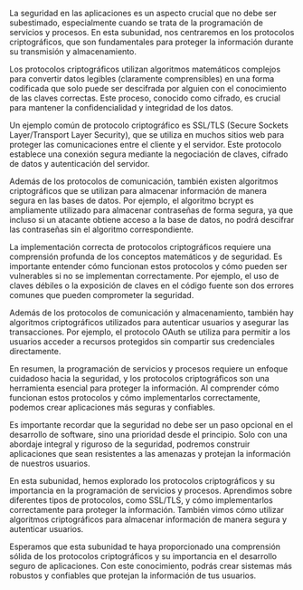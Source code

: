 La seguridad en las aplicaciones es un aspecto crucial que no debe ser subestimado, especialmente cuando se trata de la programación de servicios y procesos. En esta subunidad, nos centraremos en los protocolos criptográficos, que son fundamentales para proteger la información durante su transmisión y almacenamiento.

Los protocolos criptográficos utilizan algoritmos matemáticos complejos para convertir datos legibles (claramente comprensibles) en una forma codificada que solo puede ser descifrada por alguien con el conocimiento de las claves correctas. Este proceso, conocido como cifrado, es crucial para mantener la confidencialidad y integridad de los datos.

Un ejemplo común de protocolo criptográfico es SSL/TLS (Secure Sockets Layer/Transport Layer Security), que se utiliza en muchos sitios web para proteger las comunicaciones entre el cliente y el servidor. Este protocolo establece una conexión segura mediante la negociación de claves, cifrado de datos y autenticación del servidor.

Además de los protocolos de comunicación, también existen algoritmos criptográficos que se utilizan para almacenar información de manera segura en las bases de datos. Por ejemplo, el algoritmo bcrypt es ampliamente utilizado para almacenar contraseñas de forma segura, ya que incluso si un atacante obtiene acceso a la base de datos, no podrá descifrar las contraseñas sin el algoritmo correspondiente.

La implementación correcta de protocolos criptográficos requiere una comprensión profunda de los conceptos matemáticos y de seguridad. Es importante entender cómo funcionan estos protocolos y cómo pueden ser vulnerables si no se implementan correctamente. Por ejemplo, el uso de claves débiles o la exposición de claves en el código fuente son dos errores comunes que pueden comprometer la seguridad.

Además de los protocolos de comunicación y almacenamiento, también hay algoritmos criptográficos utilizados para autenticar usuarios y asegurar las transacciones. Por ejemplo, el protocolo OAuth se utiliza para permitir a los usuarios acceder a recursos protegidos sin compartir sus credenciales directamente.

En resumen, la programación de servicios y procesos requiere un enfoque cuidadoso hacia la seguridad, y los protocolos criptográficos son una herramienta esencial para proteger la información. Al comprender cómo funcionan estos protocolos y cómo implementarlos correctamente, podemos crear aplicaciones más seguras y confiables.

Es importante recordar que la seguridad no debe ser un paso opcional en el desarrollo de software, sino una prioridad desde el principio. Solo con una abordaje integral y riguroso de la seguridad, podremos construir aplicaciones que sean resistentes a las amenazas y protejan la información de nuestros usuarios.

En esta subunidad, hemos explorado los protocolos criptográficos y su importancia en la programación de servicios y procesos. Aprendimos sobre diferentes tipos de protocolos, como SSL/TLS, y cómo implementarlos correctamente para proteger la información. También vimos cómo utilizar algoritmos criptográficos para almacenar información de manera segura y autenticar usuarios.

Esperamos que esta subunidad te haya proporcionado una comprensión sólida de los protocolos criptográficos y su importancia en el desarrollo seguro de aplicaciones. Con este conocimiento, podrás crear sistemas más robustos y confiables que protejan la información de tus usuarios.
